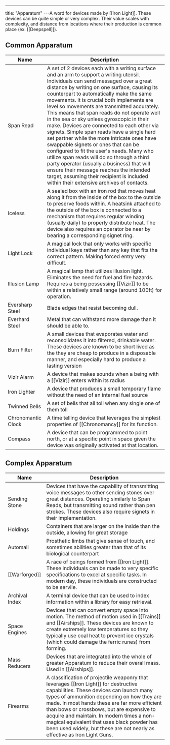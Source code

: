 ---
title: "Apparatum"
---A word for devices made by [[Iron Light]]. These devices can be quite simple or very complex. Their value scales with complexity, and distance from locations where their production is common place (ex: [[Deepspell]]).

## Common Apparatum

| Name | Description |
|-|-|
| Span Read | A set of 2 devices each with a writing surface and an arm to support a writing utensil. Individuals can send messaged over a great distance by writing on one surface, causing its counterpart to automatically make the same movements. It is crucial both implements are level so movements are transmitted accurately. This means that span reads do not operate well in the sea or sky unless gyroscopic in their make. Devices are connected to each other via signets. Simple span reads have a single hard set partner while the more intricate ones have swappable signets or ones that can be configured to fit the user's needs. Many who utilize span reads will do so through a third party operator (usually a business) that will ensure their message reaches the intended target, assuming their recipient is included within their extensive archives of contacts.|
| Iceless | A sealed box with an iron rod that moves heat along it from the inside of the box to the outside to preserve foods within. A heatsink attached to the outside of the box is connected to a mechanism that requires regular winding (usually daily) to properly distribute heat. The device also requires an operator be near by bearing a corresponding signet ring.|
| Light Lock | A magical lock that only works with specific individual keys rather than any key that fits the correct pattern. Making forced entry very difficult. |
| Illusion Lamp | A magical lamp that utilizes illusion light. Eliminates the need for fuel and fire hazards. Requires a being possessing [[Vizir]] to be within a relatively small range (around 100ft) for operation. |
| Eversharp Steel | Blade edges that resist becoming dull. |
| Everhard Steel | Metal that can withstand more damage than it should be able to. |
| Burn Filter | A small devices that evaporates water and reconsolidates it into filtered, drinkable water. These devices are known to be short lived as the they are cheap to produce in a disposable manner, and especially hard to produce a lasting version|
| Vizir Alarm | A device that makes sounds when a being with a [[Vizir]] enters within its radius |
| Iron Lighter | A device that produces a small temporary flame without the need of an internal fuel source |
| Twinned Bells | A set of bells that all toll when any single one of them toll |
| Chronomantic Clock | A time telling device that leverages the simplest properties of [[Chronomancy]] for its function. |
| Compass | A device that can be programmed to point north, or at a specific point in space given the device was originally activated at that location. |

## Complex Apparatum

| Name | Description |
|-|-|
| Sending Stone | Devices that have the capability of transmitting voice messages to other sending stones over great distances. Operating similarly to Span Reads, but transmitting sound rather than pen strokes. These devices also require signets in their implementation. |
| Holdings | Containers that are larger on the inside than the outside, allowing for great storage |
| Automail | Prosthetic limbs that give sense of touch, and sometimes abilities greater than that of its biological counterpart |
| [[Warforged]] | A race of beings formed from [[Iron Light]]. These individuals can be made to very specific specifications to excel at specific tasks. In modern day, these individuals are constructed to be servile. |
| Archival Index | A terminal device that can be used to index information within a library for easy retrieval. |
| Space Engines | Devices that can convert empty space into motion. The method of motion used in [[Trains]] and [[Airships]]. These devices are known to create extremely low temperatures so they typically use coal heat to prevent ice crystals (which could damage the ferric runes) from forming. |
| Mass Reducers | Devices that are integrated into the whole of greater Apparatum to reduce their overall mass. Used in [[Airships]]. |
| Firearms | A classification of projectile weaponry that leverages [[Iron Light]] for destructive capabilities. These devices can launch many types of ammunition depending on how they are made. In most hands these are far more efficient than bows or crossbows, but are expensive to acquire and maintain. In modern times a non-magical equivalent that uses black powder has been used widely, but these are not nearly as effective as Iron Light Guns. |